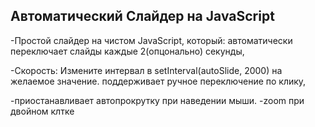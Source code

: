 ## Автоматический Слайдер на JavaScript
-Простой слайдер на чистом JavaScript, который:
автоматически переключает слайды каждые 2(опцонально) секунды,

-Скорость: Измените интервал в setInterval(autoSlide, 2000) на желаемое значение.
поддерживает ручное переключение по клику,

-приостанавливает автопрокрутку при наведении мыши.
-zoom   при двойном клтке
